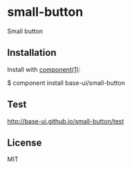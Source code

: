small-button
==========

Small button

## Installation
Install with [component(1)](http://component.io):

  $ component install base-ui/small-button

## Test
http://base-ui.github.io/small-button/test   

## License
MIT
